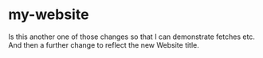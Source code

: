 # my-website
Is this another one of those changes so that I can demonstrate fetches etc.
And then a further change to reflect the new Website title.